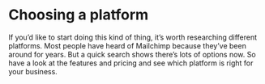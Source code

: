 
# Choosing a platform

If you’d like to start doing this kind of thing, it’s worth researching different platforms. Most people have heard of Mailchimp because they’ve been around for years. But a quick search shows there’s lots of options now. So have a look at the features and pricing and see which platform is right for your business.
